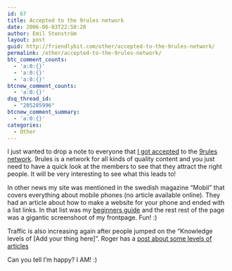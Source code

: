 ```yaml
---
id: 67
title: Accepted to the 9rules network
date: 2006-06-03T22:50:28
author: Emil Stenström
layout: post
guid: http://friendlybit.com/other/accepted-to-the-9rules-network/
permalink: /other/accepted-to-the-9rules-network/
btc_comment_counts:
  - 'a:0:{}'
  - 'a:0:{}'
  - 'a:0:{}'
btcnew_comment_counts:
  - 'a:0:{}'
dsq_thread_id:
  - "205285996"
btcnew_comment_summary:
  - 'a:0:{}'
categories:
  - Other
---
```

I just wanted to drop a note to everyone that [I got accepted](http://9rules.com/blog/2006/06/round-4-list/) to the [9rules network](http://9rules.com). 9rules is a network for all kinds of quality content and you just need to have a quick look at the members to see that they attract the right people. It will be very interesting to see what this leads to!

In other news my site was mentioned in the swedish magazine &#8220;Mobil&#8221; that covers everything about mobile phones (no article available online). They had an article about how to make a website for your phone and ended with a list links. In that list was my [beginners guide](/css/beginners-guide-to-css-and-standards/) and the rest rest of the page was a gigantic screenshoot of my frontpage. Fun! :)

Traffic is also increasing again after people jumped on the &#8220;Knowledge levels of [Add your thing here]&#8221;. Roger has a [post about some levels of articles](http://www.456bereastreet.com/archive/200606/web_knowledge_levels/)

Can you tell I&#8217;m happy? I AM! :)

